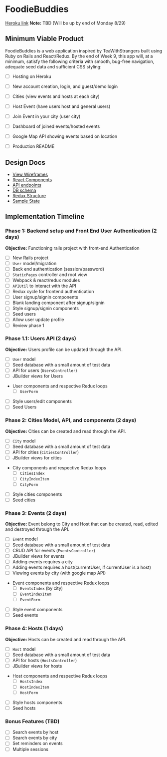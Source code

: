# FoodieBuddies

[Heroku link][heroku] **Note:** TBD (Will be up by end of Monday 8/29)

[heroku]: http://www.herokuapp.com

## Minimum Viable Product

FoodieBuddies is a web application inspired by TeaWithStrangers built using Ruby on Rails and React/Redux. By the end of Week 9, this app will, at a minimum, satisfy the following criteria with smooth, bug-free navigation, adequate seed data and sufficient CSS styling:

- [ ] Hosting on Heroku
- [ ] New account creation, login, and guest/demo login
- [ ] Cities (view events and hosts at each city)
- [ ] Host Event (have users host and general users)
- [ ] Join Event in your city (user city)
- [ ] Dashboard of joined events/hosted events
- [ ] Google Map API showing events based on location
- [ ] Production README


## Design Docs
* [View Wireframes][wireframes]
* [React Components][components]
* [API endpoints][api-endpoints]
* [DB schema][schema]
* [Redux Structure][redux-structure]
* [Sample State][sample-state]

[wireframes]: wireframes
[components]: component-heirarchy.md
[redux-structure]: redux-structure.md
[sample-state]: sample-state.md
[api-endpoints]: api-endpoints.md
[schema]: schema.md

## Implementation Timeline

### Phase 1: Backend setup and Front End User Authentication (2 days)

**Objective:** Functioning rails project with front-end Authentication

- [ ] New Rails project
- [ ] `User` model/migration
- [ ] Back end authentication (session/password)
- [ ] `StaticPages` controller and root view
- [ ] Webpack & react/redux modules
- [ ] `APIUtil` to interact with the API
- [ ] Redux cycle for frontend authentication
- [ ] User signup/signin components
- [ ] Blank landing component after signup/signin
- [ ] Style signup/signin components
- [ ] Seed users
- [ ] Allow user update profile
- [ ] Review phase 1

### Phase 1.1: Users API (2 days)

**Objective:** Users profile can be updated through the API.

- [ ] `User` model
- [ ] Seed database with a small amount of test data
- [ ] API for users (`UsersController`)
- [ ] JBuilder views for Users
- User components and respective Redux loops
  - [ ] `UserForm`
- [ ] Style users/edit components
- [ ] Seed Users

### Phase 2: Cities Model, API, and components (2 days)

**Objective:** Cities can be created and read through the API.

- [ ] `City` model
- [ ] Seed database with a small amount of test data
- [ ] API for cities (`CitiesController`)
- [ ] JBuilder views for cities
- City components and respective Redux loops
  - [ ] `CitiesIndex`
  - [ ] `CityIndexItem`
  - [ ] `CityForm`
- [ ] Style cities components
- [ ] Seed cities

### Phase 3: Events (2 days)

**Objective:** Event belong to City and Host that can be created, read, edited and destroyed through the API.

- [ ] `Event` model
- [ ] Seed database with a small amount of test data
- [ ] CRUD API for events (`EventsController`)
- [ ] JBuilder views for events
- [ ] Adding events requires a city
- [ ] Adding events requires a host(currentUser, if currentUser is a host)
- [ ] Viewing events by city (with google map API)
- Event components and respective Redux loops
  - [ ] `EventsIndex` (by city)
  - [ ] `EventIndexItem`
  - [ ] `EventForm`
- [ ] Style event components
- [ ] Seed events

### Phase 4: Hosts (1 days)

**Objective:** Hosts can be created and read through the API.

- [ ] `Host` model
- [ ] Seed database with a small amount of test data
- [ ] API for hosts (`HostsController`)
- [ ] JBuilder views for hosts
- Host components and respective Redux loops
  - [ ] `HostsIndex`
  - [ ] `HostIndexItem`
  - [ ] `HostForm`
- [ ] Style hosts components
- [ ] Seed hosts

### Bonus Features (TBD)
- [ ] Search events by host
- [ ] Search events by city
- [ ] Set reminders on events
- [ ] Multiple sessions
